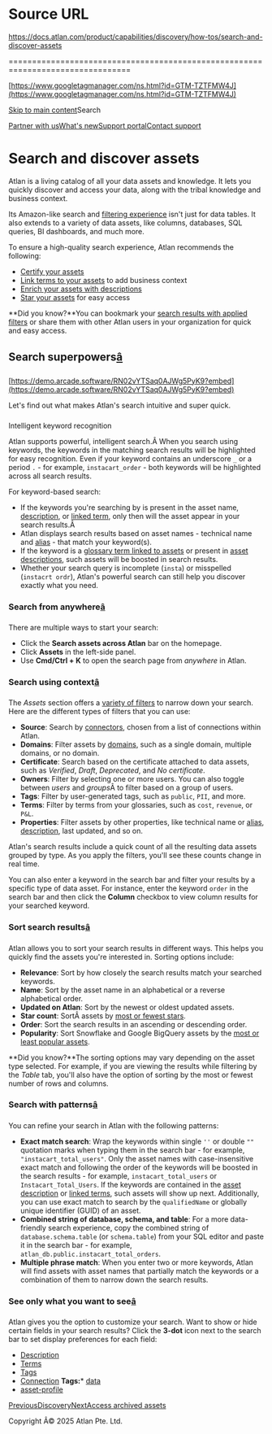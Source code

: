 # Source URL
https://docs.atlan.com/product/capabilities/discovery/how-tos/search-and-discover-assets

================================================================================

<!--
canonical: https://docs.atlan.com/product/capabilities/discovery/how-tos/search-and-discover-assets
link-alternate: https://docs.atlan.com/product/capabilities/discovery/how-tos/search-and-discover-assets
meta-description: Atlan is a living catalog of all your data assets and knowledge. It lets you quickly discover and access your data, along with the tribal knowledge and business context.
meta-docsearch:docusaurus_tag: docs-default-current
meta-docsearch:language: en
meta-docsearch:version: current
meta-docusaurus_locale: en
meta-docusaurus_tag: docs-default-current
meta-docusaurus_version: current
meta-generator: Docusaurus v3.8.1
meta-og-description: Atlan is a living catalog of all your data assets and knowledge. It lets you quickly discover and access your data, along with the tribal knowledge and business context.
meta-og-locale: en
meta-og-title: Search and discover assets | Atlan Documentation
meta-og-url: https://docs.atlan.com/product/capabilities/discovery/how-tos/search-and-discover-assets
meta-twitter:card: summary_large_image
meta-viewport: width=device-width,initial-scale=1
title: Search and discover assets | Atlan Documentation
-->

[https://www.googletagmanager.com/ns.html?id=GTM-TZTFMW4J](https://www.googletagmanager.com/ns.html?id=GTM-TZTFMW4J)

[Skip to main content](#__docusaurus_skipToContent_fallback)Search

[Partner with us](https://docs.google.com/forms/d/e/1FAIpQLScuAIhCm2GS7YFstrOjawbP8J7PUmOynQo7wI2yGCcCyEcVSw/viewform)[What's new](https://shipped.atlan.com/)[Support portal](https://atlan.zendesk.com/auth/v2/login/signin?return_to=https%3A%2F%2Fatlan.zendesk.com%2Fhc%2Fen-us&theme=hc&locale=en-us&brand_id=1900000425113&auth_origin=1900000425113%2Cfalse%2Ctrue)[Contact support](/support/submit-request)

Search and discover assets
==========================

Atlan is a living catalog of all your data assets and knowledge. It lets you quickly discover and access your data, along with the tribal knowledge and business context.

Its Amazon\-like search and [filtering experience](/product/capabilities/discovery/how-tos/use-the-filters-menu) isn't just for data tables. It also extends to a variety of data assets, like columns, databases, SQL queries, BI dashboards, and much more.

To ensure a high\-quality search experience, Atlan recommends the following:

* [Certify your assets](/product/capabilities/discovery/how-tos/add-certificates)
* [Link terms to your assets](/product/capabilities/governance/glossary/how-tos/link-terms-to-assets) to add business context
* [Enrich your assets with descriptions](/product/capabilities/discovery/how-tos/add-descriptions)
* [Star your assets](/product/capabilities/discovery/how-tos/star-assets) for easy access

**Did you know?**You can bookmark your [search results with applied filters](/product/capabilities/discovery/how-tos/use-the-filters-menu) or share them with other Atlan users in your organization for quick and easy access.

Search superpowers[â](#search-superpowers "Direct link to Search superpowers")
--------------------------------------------------------------------------------

[https://demo.arcade.software/RN02vYTSaq0AJWg5PyK9?embed](https://demo.arcade.software/RN02vYTSaq0AJWg5PyK9?embed)

Let's find out what makes Atlan's search intuitive and super quick.

### 

Intelligent keyword recognition

Atlan supports powerful, intelligent search.Â When you search using keywords, the keywords in the matching search results will be highlighted for easy recognition. Even if your keyword contains an underscore `_` or a period `.` \- for example, `instacart_order` \- both keywords will be highlighted across all search results.

For keyword\-based search:

* If the keywords you're searching by is present in the asset name, [description](/product/capabilities/discovery/how-tos/add-descriptions), or [linked term](/product/capabilities/governance/glossary/how-tos/link-terms-to-assets), only then will the asset appear in your search results.Â
* Atlan displays search results based on asset names \- technical name and [alias](/product/capabilities/discovery/how-tos/add-an-alias) \- that match your keyword(s).
* If the keyword is a [glossary term linked to assets](/product/capabilities/governance/glossary/how-tos/link-terms-to-assets) or present in [asset descriptions](/product/capabilities/discovery/how-tos/add-descriptions), such assets will be boosted in search results.
* Whether your search query is incomplete (`insta`) or misspelled (`instacrt ordr`), Atlan's powerful search can still help you discover exactly what you need.

### Search from anywhere[â](#search-from-anywhere "Direct link to Search from anywhere")

There are multiple ways to start your search:

* Click the **Search assets across Atlan** bar on the homepage.
* Click **Assets** in the left\-side panel.
* Use **Cmd/Ctrl \+ K** to open the search page from *anywhere* in Atlan.

### Search using context[â](#search-using-context "Direct link to Search using context")

The *Assets* section offers a [variety of filters](/product/capabilities/discovery/how-tos/use-the-filters-menu) to narrow down your search. Here are the different types of filters that you can use:

* **Source**: Search by [connectors](/product/connections/references/supported-sources), chosen from a list of connections within Atlan.
* **Domains**: Filter assets by [domains](/product/capabilities/governance/domains/how-tos/manage-domains), such as a single domain, multiple domains, or no domain.
* **Certificate**: Search based on the certificate attached to data assets, such as *Verified*, *Draft*, *Deprecated*, and *No certificate*.
* **Owners**: Filter by selecting one or more users. You can also toggle between *users* and *groups*Â to filter based on a group of users.
* **Tags**: Filter by user\-generated tags, such as `public`, `PII`, and more.
* **Terms**: Filter by terms from your glossaries, such as `cost`, `revenue`, or `P&L`.
* **Properties**: Filter assets by other properties, like technical name or [alias](/product/capabilities/discovery/how-tos/add-an-alias), [description](/product/capabilities/discovery/how-tos/add-descriptions), last updated, and so on.

Atlan's search results include a quick count of all the resulting data assets grouped by type. As you apply the filters, you'll see these counts change in real time.

You can also enter a keyword in the search bar and filter your results by a specific type of data asset. For instance, enter the keyword `order` in the search bar and then click the **Column** checkbox to view column results for your searched keyword.

### Sort search results[â](#sort-search-results "Direct link to Sort search results")

Atlan allows you to sort your search results in different ways. This helps you quickly find the assets you're interested in. Sorting options include:

* **Relevance**: Sort by how closely the search results match your searched keywords.
* **Name**: Sort by the asset name in an alphabetical or a reverse alphabetical order.
* **Updated on Atlan**: Sort by the newest or oldest updated assets.
* **Star count**: SortÂ assets by [most or fewest stars](/product/capabilities/discovery/how-tos/star-assets).
* **Order**: Sort the search results in an ascending or descending order.
* **Popularity**: Sort Snowflake and Google BigQuery assets by the [most or least popular assets](/product/capabilities/usage-and-popularity/how-tos/interpret-usage-metrics#view-and-sort-columns-by-popularity).

**Did you know?**The sorting options may vary depending on the asset type selected. For example, if you are viewing the results while filtering by the *Table* tab, you'll also have the option of sorting by the most or fewest number of rows and columns.

### Search with patterns[â](#search-with-patterns "Direct link to Search with patterns")

You can refine your search in Atlan with the following patterns:

* **Exact match search**: Wrap the keywords within single `''` or double `""` quotation marks when typing them in the search bar \- for example, `"instacart_total_users"`. Only the asset names with case\-insensitive exact match and following the order of the keywords will be boosted in the search results \- for example, `instacart_total_users` or `Instacart_Total_Users`. If the keywords are contained in the [asset description](/product/capabilities/discovery/how-tos/add-descriptions) or [linked terms](/product/capabilities/governance/glossary/how-tos/link-terms-to-assets), such assets will show up next. Additionally, you can use exact match to search by the `qualifiedName` or globally unique identifier (GUID) of an asset.
* **Combined string of database, schema, and table**: For a more data\-friendly search experience, copy the combined string of `database.schema.table` (or `schema.table`) from your SQL editor and paste it in the search bar \- for example, `atlan_db.public.instacart_total_orders`.
* **Multiple phrase match**: When you enter two or more keywords, Atlan will find assets with asset names that partially match the keywords or a combination of them to narrow down the search results.

### See only what you want to see[â](#see-only-what-you-want-to-see "Direct link to See only what you want to see")

Atlan gives you the option to customize your search. Want to show or hide certain fields in your search results? Click the **3\-dot** icon next to the search bar to set display preferences for each field:

* [Description](/product/capabilities/discovery/how-tos/add-descriptions)
* [Terms](/product/capabilities/governance/glossary/how-tos/link-terms-to-assets)
* [Tags](/product/capabilities/governance/tags/how-tos/attach-a-tag)
* [Connection](/product/connections/references/supported-sources)
**Tags:*** [data](/tags/data)
* [asset\-profile](/tags/asset-profile)

[PreviousDiscovery](/product/capabilities/discovery)[NextAccess archived assets](/product/capabilities/discovery/how-tos/access-archived-assets)

Copyright Â© 2025 Atlan Pte. Ltd.

